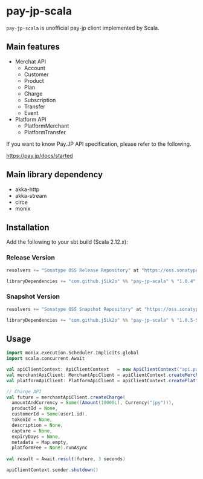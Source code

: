 # pay-jp-scala

`pay-jp-scala` is unofficial pay-jp client implemented by Scala.

## Main features

- Merchat API
    - Account
    - Customer
    - Product
    - Plan
    - Charge
    - Subscription
    - Transfer
    - Event
- Platform API
    - PlatformMerchant
    - PlatformTransfer 

If you want to know Pay.JP API specification, please refer to the following.

https://pay.jp/docs/started

## Main library dependency

- akka-http
- akka-stream
- circe
- monix

## Installation

Add the following to your sbt build (Scala 2.12.x):

### Release Version

```scala
resolvers += "Sonatype OSS Release Repository" at "https://oss.sonatype.org/content/repositories/releases/"

libraryDependencies += "com.github.j5ik2o" %% "pay-jp-scala" % "1.0.4"
```

### Snapshot Version

```scala
resolvers += "Sonatype OSS Snapshot Repository" at "https://oss.sonatype.org/content/repositories/snapshots/"

libraryDependencies += "com.github.j5ik2o" %% "pay-jp-scala" % "1.0.5-SNAPSHOT"
```
    
## Usage

```scala
import monix.execution.Scheduler.Implicits.global
import scala.concurrent.Await

val apiClientContext: ApiClientContext   = new ApiClientContext("api.pay.jp", 443)
val merchantApiClient: MerchantApiClient = apiClientContext.createMerchantApiClient(sys.env("MERCHANT_SECRET_KEY"))
val platformApiClient: PlatformApiClient = apiClientContext.createPlatformApiClient(sys.env("PLATFORM_SECRET_KEY"))

// Charge API
val future = merchantApiClient.createCharge(
  amountAndCurrency = Some((Amount(10000L), Currency("jpy"))), 
  productId = None,
  customerId = Some(user1.id),
  tokenId = None,
  description = None,
  capture = None,
  expiryDays = None,
  metadata = Map.empty,
  platformFee = None).runAsync
  
val result = Await.result(future, 3 seconds)

apiClientContext.sender.shutdown()
```
 

